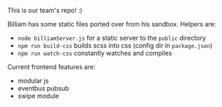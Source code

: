 This is our team's repo! :)

Billiam has some static files ported over from his sandbox. Helpers are:
- `node billiamServer.js` for a static server to the `public` directory
- `npm run build-css` builds scss into css (config dir in `package.json`)
- `npm run watch-css` constantly watches and compiles

Current frontend features are:
- modular js
- eventbus pubsub
- swipe module
